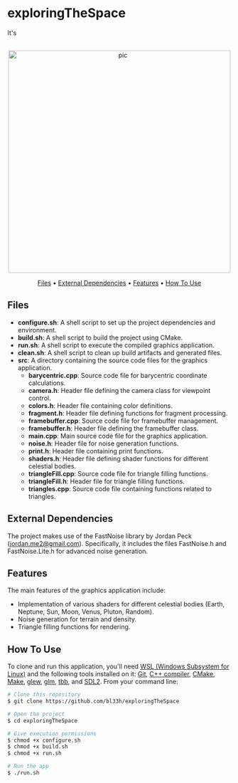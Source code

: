 # exploringTheSpace
It's

<p align="center">
  <br>
  <img src="https://media4.giphy.com/media/v1.Y2lkPTc5MGI3NjExMGs1Nms4Y3ljNGRhN2p5OWJ3bTV0OHFuamw1MWJ1Nm14MHIxbTVycSZlcD12MV9pbnRlcm5hbF9naWZfYnlfaWQmY3Q9Zw/vU2Ffkm8ngDIN3mm6W/giphy.gif" alt="pic" width="500">
  <br>
</p>

<p align="center">
  <a href="#Files">Files</a> •
  <a href="#External-dependencies">External Dependencies</a> •
  <a href="#Features">Features</a> •
  <a href="#how-to-use">How To Use</a>
</p>

## Files
- **configure.sh**: A shell script to set up the project dependencies and environment.
- **build.sh**: A shell script to build the project using CMake.
- **run.sh**: A shell script to execute the compiled graphics application.
- **clean.sh**: A shell script to clean up build artifacts and generated files.
- **src**: A directory containing the source code files for the graphics application.
  - **barycentric.cpp**: Source code file for barycentric coordinate calculations.
  - **camera.h**: Header file defining the camera class for viewpoint control.
  - **colors.h**: Header file containing color definitions.
  - **fragment.h**: Header file defining functions for fragment processing.
  - **framebuffer.cpp**: Source code file for framebuffer management.
  - **framebuffer.h**: Header file defining the framebuffer class.
  - **main.cpp**: Main source code file for the graphics application.
  - **noise.h**: Header file for noise generation functions.
  - **print.h**: Header file containing print functions.
  - **shaders.h**: Header file defining shader functions for different celestial bodies.
  - **triangleFill.cpp**: Source code file for triangle filling functions.
  - **triangleFill.h**: Header file for triangle filling functions.
  - **triangles.cpp**: Source code file containing functions related to triangles.

## External Dependencies
The project makes use of the FastNoise library by Jordan Peck (jordan.me2@gmail.com). Specifically, it includes the files FastNoise.h and FastNoise.Lite.h for advanced noise generation.

## Features

The main features of the graphics application include:

- Implementation of various shaders for different celestial bodies (Earth, Neptune, Sun, Moon, Venus, Pluton, Random).
- Noise generation for terrain and density.
- Triangle filling functions for rendering.

## How To Use

To clone and run this application, you'll need [WSL (Windows Subsystem for Linux)](https://learn.microsoft.com/en-us/windows/wsl/install) and the following tools installed on it: [Git](https://git-scm.com), [C++ compiler](https://www.fdi.ucm.es/profesor/luis/fp/devtools/mingw.html), [CMake](https://cmake.org/download/), [Make](https://linuxhint.com/install-make-ubuntu/), [glew](https://zoomadmin.com/HowToInstall/UbuntuPackage/libglew-dev), [glm](https://sourceforge.net/projects/glm.mirror/), [tbb](https://www.intel.com/content/www/us/en/developer/tools/oneapi/onetbb.html), and [SDL2](https://www.oreilly.com/library/view/rust-programming-by/9781788390637/386c15eb-41b2-41b4-bd65-154a750a58d8.xhtml). From your command line:

```bash
# Clone this repository
$ git clone https://github.com/bl33h/exploringTheSpace

# Open the project
$ cd exploringTheSpace

# Give execution permissions
$ chmod +x configure.sh
$ chmod +x build.sh
$ chmod +x run.sh

# Run the app
$ ./run.sh

